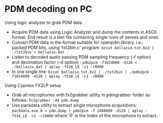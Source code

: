 # PDM decoding on PC

Using logic analyzer to grab PDM data

- Acquire PDM data using Logic Analyzer and dump the contents in ASCII format. End result is a text file containing single rows of zeroes and ones
- Convert PDM data in the format suitable for openpdm library, i.e.: packed PDM bits, using 'txt2bin.c' program: `bzcat bellazio.txt.bz2 | ./txt2bin > bellazio.dat`
- Listen to decoded audio passing PDM sampling frequency (-f option) and decimation factor (-d option) : `pdm2pcm -f1024000 -d128 < ./bellazio.dat | aplay -fS16_LE -c1 -r8000`
- In one single line: `bzcat bellazio.txt.bz2 | ./txt2bin | ./pdm2pcm -f1024000 -d128 | aplay -fS16_LE -c1 -r8000`

Using Cypress FX2LP setup

- Grab all microphones with fx2grabber utility in pdmgrabber folder as follows: `fx2grabber -d4 pdm.dump`
- Use packdata utility to extract single microphone acquisitions: `packdata.exe 0 < pdm.dump | pdm2pcm -f 2048000 -d128 | aplay -fS16_LE -c1 -r16000` where '0' is the index of the microphone to extract.



